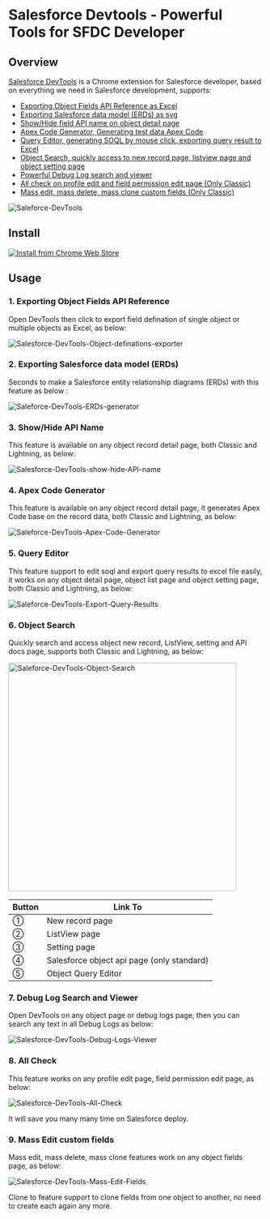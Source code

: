 # Salesforce Devtools - Powerful Tools for SFDC Developer

## Overview
[Salesforce DevTools](https://www.xgeek.net/salesforce/tesforce-for-google-chrome/) is a Chrome extension for Salesforce developer, based on everything we need in Salesforce development, supports:

- [Exporting Object Fields API Reference as Excel](#1-exporting-object-fields-api-reference)
- [Exporting Salesforce data model (ERDs) as svg](2-exporting-salesforce-data-model-erds)
- [Show/Hide field API name on object detail page](#3-showhide-api-name)
- [Apex Code Generator, Generating test data Apex Code](#4-apex-code-generator)
- [Query Editor, generating SOQL by mouse click, exporting query result to Excel](#5-query-editor)
- [Object Search, quickly access to new record page, listview page and object setting page](#6-object-search)
- [Powerful Debug Log search and viewer](#7-debug-log-search-and-viewer)
- [All check on profile edit and field permission edit page (Only Classic)](#8-all-check)
- [Mass edit, mass delete, mass clone custom fields (Only Classic)](#9-mass-edit-custom-fields)

![Saleforce-DevTools](https://user-images.githubusercontent.com/5466487/60065045-7435e880-973d-11e9-9c3b-4e01268a589a.gif)


## Install

[![Install from Chrome Web Store](https://user-images.githubusercontent.com/5466487/60063182-04bcfa80-9737-11e9-8561-12df9d7a39fc.png)](http://goo.gl/lwJztl)

## Usage

### 1. Exporting Object Fields API Reference
Open DevTools then click to export field defination of single object or multiple objects as Excel, as below: 

![Salesforce-DevTools-Object-definations-exporter](https://user-images.githubusercontent.com/5466487/60064750-4bf9ba00-973c-11e9-96f2-f7b0043b4b3a.gif)


### 2. Exporting Salesforce data model (ERDs)
Seconds to make a Salesforce entity relationship diagrams (ERDs) with this feature as below :

![Saleforce-DevTools-ERDs-generator](https://user-images.githubusercontent.com/5466487/60064657-0e952c80-973c-11e9-8b73-32fdceea4734.gif)

### 3. Show/Hide API Name
This feature is available on any object record detail page, both Classic and Lightning, as below: 

![Salesforce-DevTools-show-hide-API-name](https://user-images.githubusercontent.com/5466487/60065399-c0355d00-973e-11e9-83e1-ce4831c11d46.png)


### 4. Apex Code Generator
This feature is available on any object record detail page, it generates Apex Code base on the record data, both Classic and Lightning, as below: 

![Saleforce-DevTools-Apex-Code-Generator](https://user-images.githubusercontent.com/5466487/60065095-a2b3c380-973d-11e9-940d-cf7989d9f953.png)

### 5. Query Editor
This feature support to edit soql and export query results to excel file easily, it works on any object detail page, object list page and object setting page, both Classic and Lightning, as below:

![Saleforce-DevTools-Export-Query-Results](https://user-images.githubusercontent.com/5466487/60065199-fde5b600-973d-11e9-9233-2d985a59fe81.gif)

### 6. Object Search
Quickly search and access object new record, ListView, setting and API docs page, supports both Classic and Lightning, as below:

<img width="451" alt="Saleforce-DevTools-Object-Search" src="https://user-images.githubusercontent.com/5466487/60065866-3ab2ac80-9740-11e9-8787-b2fd48498ff4.png">

|  Button  |  Link To  |
| ---- | ---- |
|  ①  |  New record page  |
|  ②  |  ListView page  |
|  ③  |  Setting page  |
|  ④  |  Salesforce object api page (only standard)  |
|  ⑤  |  Object Query Editor  |

### 7. Debug Log Search and Viewer
Open DevTools on any object page or debug logs page, then you can search any text in all Debug Logs as below:

![Salesforce-DevTools-Debug-Logs-Viewer](https://user-images.githubusercontent.com/5466487/60066281-93cf1000-9741-11e9-9573-e0105a6db369.gif)

### 8. All Check
This feature works on any profile edit page, field permission edit page, as below:

![Salesforce-DevTools-All-Check](https://user-images.githubusercontent.com/5466487/60066348-caa52600-9741-11e9-9674-4ddbe97ce985.gif)

It will save you many many time on Salesforce deploy.


### 9. Mass Edit custom fields
Mass edit, mass delete, mass clone features work on any object fields page, as below: 

![Salesforce-DevTools-Mass-Edit-Fields](https://user-images.githubusercontent.com/5466487/60066374-de508c80-9741-11e9-915d-ddf5ab336f15.gif)

Clone to feature support to clone fields from one object to another, no need to create each again any more.



